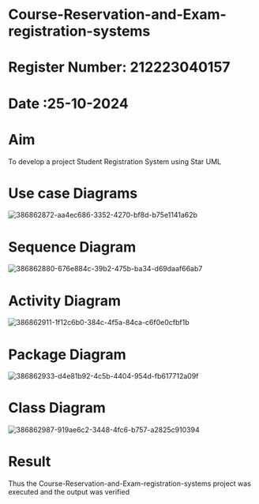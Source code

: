 # Course-Reservation-and-Exam-registration-systems
# Register Number: 212223040157
# Date :25-10-2024
# Aim
To develop a project Student Registration System using Star UML
# Use case Diagrams
![386862872-aa4ec686-3352-4270-bf8d-b75e1141a62b](https://github.com/user-attachments/assets/77371bdc-dd04-4cc4-a6d0-8d764210a1f6)



# Sequence Diagram

![386862880-676e884c-39b2-475b-ba34-d69daaf66ab7](https://github.com/user-attachments/assets/7d30615b-07db-4909-b5b4-3f09bf3ac3f0)


# Activity Diagram
![386862911-1f12c6b0-384c-4f5a-84ca-c6f0e0cfbf1b](https://github.com/user-attachments/assets/73ca43e0-da63-4614-b258-7bf17d1409e2)



# Package Diagram

![386862933-d4e81b92-4c5b-4404-954d-fb617712a09f](https://github.com/user-attachments/assets/92ce3821-b030-4c9f-bcd4-60d10eefcb16)


# Class Diagram
![386862987-919ae6c2-3448-4fc6-b757-a2825c910394](https://github.com/user-attachments/assets/eb4c6756-bd96-4e6a-9a4f-2528b204e627)



# Result
Thus the Course-Reservation-and-Exam-registration-systems project was executed and the output was verified
